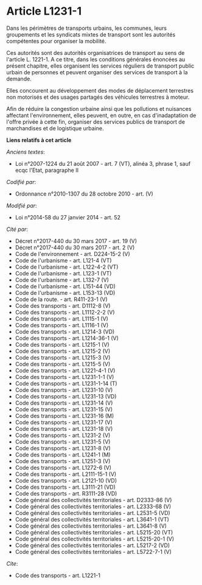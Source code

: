 # Article L1231-1

Dans les périmètres de transports urbains, les communes, leurs groupements et les syndicats mixtes de transport sont les
autorités compétentes pour organiser la mobilité. 

Ces autorités sont des autorités organisatrices de transport au sens de l'article L. 1221-1. A ce titre, dans les conditions
générales énoncées au présent chapitre, elles organisent les services réguliers de transport public urbain de personnes et
peuvent organiser des services de transport à la demande. 

Elles concourent au développement des modes de déplacement terrestres non motorisés et des usages partagés des véhicules
terrestres à moteur. 

Afin de réduire la congestion urbaine ainsi que les pollutions et nuisances affectant l'environnement, elles peuvent, en
outre, en cas d'inadaptation de l'offre privée à cette fin, organiser des services publics de transport de marchandises et de
logistique urbaine.

**Liens relatifs à cet article**

_Anciens textes_:

  - Loi n°2007-1224 du 21 août 2007 - art. 7 (VT), alinéa 3, phrase 1, sauf ecqc l'Etat, paragraphe II

_Codifié par_:

  - Ordonnance n°2010-1307 du 28 octobre 2010 - art. (V)

_Modifié par_:

  - Loi n°2014-58 du 27 janvier 2014 - art. 52

_Cité par_:

  - Décret n°2017-440 du 30 mars 2017 - art. 19 (V)
  - Décret n°2017-440 du 30 mars 2017 - art. 2 (V)
  - Code de l'environnement - art. D224-15-2 (V)
  - Code de l'urbanisme - art. L121-4 (VT)
  - Code de l'urbanisme - art. L122-4-2 (VT)
  - Code de l'urbanisme - art. L123-1 (VT)
  - Code de l'urbanisme - art. L132-7 (V)
  - Code de l'urbanisme - art. L151-44 (VD)
  - Code de l'urbanisme - art. L153-13 (VD)
  - Code de la route. - art. R411-23-1 (V)
  - Code des transports - art. D1112-8 (V)
  - Code des transports - art. L1112-2-2 (V)
  - Code des transports - art. L1115-1 (V)
  - Code des transports - art. L1116-1 (V)
  - Code des transports - art. L1214-3 (VD)
  - Code des transports - art. L1214-36-1 (V)
  - Code des transports - art. L1215-1 (V)
  - Code des transports - art. L1215-2 (V)
  - Code des transports - art. L1215-3 (V)
  - Code des transports - art. L1215-5 (V)
  - Code des transports - art. L1221-4-1 (V)
  - Code des transports - art. L1231-1-1 (V)
  - Code des transports - art. L1231-1-14 (T)
  - Code des transports - art. L1231-10 (V)
  - Code des transports - art. L1231-13 (VD)
  - Code des transports - art. L1231-14 (V)
  - Code des transports - art. L1231-15 (V)
  - Code des transports - art. L1231-16 (M)
  - Code des transports - art. L1231-17 (V)
  - Code des transports - art. L1231-18 (V)
  - Code des transports - art. L1231-2 (V)
  - Code des transports - art. L1231-5 (V)
  - Code des transports - art. L1231-8 (V)
  - Code des transports - art. L1241-1 (M)
  - Code des transports - art. L1251-3 (V)
  - Code des transports - art. L1272-6 (V)
  - Code des transports - art. L2111-15-1 (V)
  - Code des transports - art. L2121-10 (VD)
  - Code des transports - art. L3111-21 (VD)
  - Code des transports - art. R3111-28 (VD)
  - Code général des collectivités territoriales - art. D2333-86 (V)
  - Code général des collectivités territoriales - art. L2333-68 (V)
  - Code général des collectivités territoriales - art. L2531-5 (VD)
  - Code général des collectivités territoriales - art. L3641-1 (VT)
  - Code général des collectivités territoriales - art. L3641-8 (V)
  - Code général des collectivités territoriales - art. L5215-20 (VT)
  - Code général des collectivités territoriales - art. L5215-20-1 (V)
  - Code général des collectivités territoriales - art. L5217-2 (VD)
  - Code général des collectivités territoriales - art. L5722-7-1 (V)

_Cite_:

  - Code des transports - art. L1221-1
